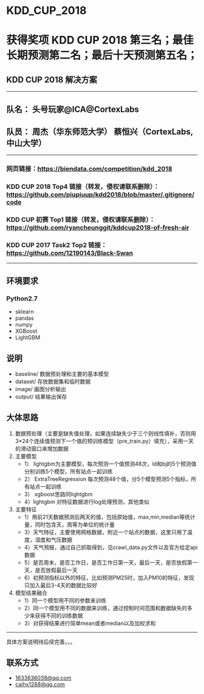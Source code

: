 # KDD_CUP_2018
# 获得奖项 KDD CUP 2018 第三名；最佳长期预测第二名；最后十天预测第五名；
## KDD CUP 2018 解决方案
---
## 队名： 头号玩家@ICA@CortexLabs
## 队员： 周杰（华东师范大学）  蔡恒兴（CortexLabs,中山大学）

---
### 网页链接：https://biendata.com/competition/kdd_2018
### KDD CUP 2018 Top4 链接（转发，侵权请联系删除）： https://github.com/piupiuup/kdd2018/blob/master/.gitignore/code
### KDD CUP 初赛 Top1 链接（转发，侵权请联系删除）：https://github.com/ryancheunggit/kddcup2018-of-fresh-air
### KDD CUP 2017 Task2 Top2 链接：https://github.com/12190143/Black-Swan
----
## 环境要求
### Python2.7
- sklearn
- pandas
- numpy
- XGBoost
- LightGBM

## 说明
- baseline/  数据预处理和主要的基本模型
- dataset/  存放数据集和临时数据
- image/  画图分析输出
- output/ 结果输出保存

## 大体思路
1. 数据预处理（主要是缺失值处理，如果连续缺失少于三个则线性填补，否则用3*24个连续值预测下一个值的预训练模型（pre_train.py）填充），采用一天的滑动窗口来增加数据
2. 主要模型
   - 1） lightgbm为主要模型，每次预测一个值预测48次，ld和bj的5个预测值分别训练5个模型，所有站点一起训练
   - 2） ExtraTreeRegression 每次预测48个值，分5个模型预测5个指标，所有站点一起训练
   - 3） xgboost思路同lightgbm
   - 4）lightgbm 对特征数据进行log处理预测，其他类似
3. 主要特征
   - 1）用前21天数据预测后两天的值，包括原始值，max,min,median等统计量，同时包含天，周等为单位的统计量
   - 3）天气特征，主要使用网格数据，附近一个站点的数据，这里只用了温度，湿度和气压数据
   - 4）天气预报，通过自己抓取得到，见crawl_data.py文件以及官方给定api数据
   - 5）是否周末，是否工作日，是否工作日第一天，最后一天，是否放假第一天，是否放假最后一天
   - 6）初预测指标以外的特征，比如预测PM25时，加入PM10的特征，发现只加入最后3-4天的数据比较好
4. 模型结果融合
   - 1）同一个模型用不同的参数来训练
   - 2）同一个模型用不同的数据来训练，通过控制时间范围和数据缺失的多少来获得不同的训练数据
   - 3）对获得结果进行简单mean或者median以及加权求和
   

---
具体方案说明待后续完善。。。


## 联系方式
- 1633636038@qq.com
- caihx1288@qq.com
